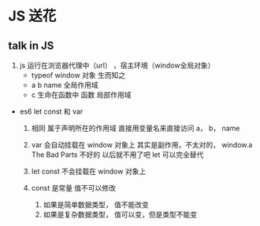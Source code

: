 # JS 送花
## talk in JS

1. js 运行在浏览器代理中（url） ，宿主环境（window全局对象）
    - typeof window  对象 生而知之
    - a b name  全局作用域
    - c 生命在函数中 函数 局部作用域

- es6 let const 和 var
    1. 相同 属于声明所在的作用域
        直接用变量名来直接访问
        a，
        b，
        name

    2. var 会自动挂载在 window 对象上
        其实是副作用，不太对的，
        window.a   The Bad Parts   不好的
        以后就不用了吧 let 可以完全替代

    3. let const 不会挂载在 window 对象上

    4. const 是常量 值不可以修改
        1. 如果是简单数据类型， 值不能改变
        2. 如果是复杂数据类型， 值可以变，但是类型不能变